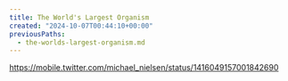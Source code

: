```yaml
---
title: The World's Largest Organism
created: "2024-10-07T00:44:10+00:00"
previousPaths:
  - the-worlds-largest-organism.md
---
```

https://mobile.twitter.com/michael_nielsen/status/1416049157001842690

 